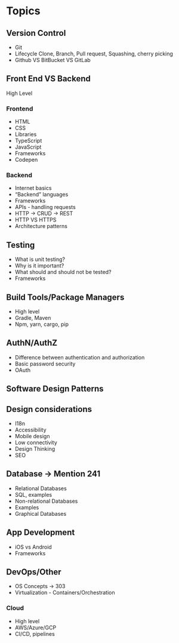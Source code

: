 # Topics

## Version Control
- Git
- Lifecycle Clone, Branch, Pull request, Squashing, cherry picking
- Github VS BitBucket VS GitLab

## Front End VS Backend
High Level

### Frontend
- HTML
- CSS
- Libraries
- TypeScript
- JavaScript
- Frameworks
- Codepen
### Backend
- Internet basics
- “Backend” languages
- Frameworks
- APIs - handling requests
- HTTP → CRUD → REST
- HTTP VS HTTPS
- Architecture patterns

## Testing
- What is unit testing?
- Why is it important?
- What should and should not be tested?
- Frameworks

## Build Tools/Package Managers
- High level
- Gradle, Maven
- Npm, yarn, cargo, pip

## AuthN/AuthZ
- Difference between authentication and authorization
- Basic password security
- OAuth

## Software Design Patterns

## Design considerations
- I18n
- Accessibility
- Mobile design
- Low connectivity
- Design Thinking
- SEO

## Database → Mention 241
- Relational Databases
- SQL, examples
- Non-relational Databases
- Examples
- Graphical Databases

## App Development
- iOS vs Android
- Frameworks

## DevOps/Other
- OS Concepts → 303
- Virtualization - Containers/Orchestration
### Cloud
- High level
- AWS/Azure/GCP
- CI/CD, pipelines


